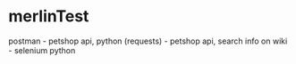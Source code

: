 # merlinTest
postman - petshop api, python (requests) - petshop api, search info on wiki - selenium python 
